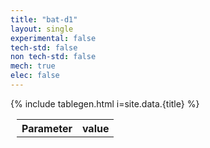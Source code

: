 ```yaml
---
title: "bat-d1"
layout: single
experimental: false
tech-std: false
non tech-std: false
mech: true
elec: false
---
```




<table style = "margin-left:10px">
  <tr>
    <th> Parameter </th>
    <th> value </th>
  </tr>
  <tr>
     {% include tablegen.html i=site.data.{title} %} 
  </tr>
</table>
